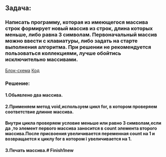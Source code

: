 ## Задача:
 ### Написать программу, которая из имеющегося массива строк формирует новый массив из строк, длина которых меньше, либо равна 3 символам. Первоначальный массив можно ввести с клавиатуры, либо задать на старте выполнения алгоритма. При решении не рекомендуется пользоваться коллекциями, лучше обойтись исключительно массивами.
 [Блок-схема](Finish01/1.drawio.png)  [Код](Finish01/Program.cs)

 ### Решение:
 #### 1.Обьявлено два массива. 
 #### 2.Применяем метод void,используем цикл for, в котором проверяем соответствие длинне массива. 
 #### Внутри цикла проверяем условие меньше или равно 3 символам,если да ,то элемент первого массива заносится в count элемента второго массива.После присвоения увеличивается переменная count на 1 и возвращается к циклу for в котором i увеличивается на 1.
 #### 3.Печать массива.#   F i n i s h 1 n e w  
 